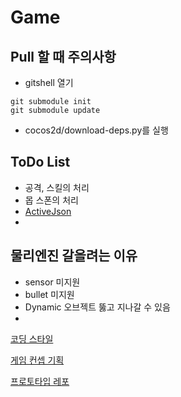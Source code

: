 # Game

Pull 할 때 주의사항
----
* gitshell 열기
```
git submodule init
git submodule update
```

* cocos2d/download-deps.py를 실행


ToDo List
----
* 공격, 스킬의 처리
* 몹 스폰의 처리
* [ActiveJson](https://github.com/SubwayRocketTeam/ActiveJson)
* 


물리엔진 갈을려는 이유
----
* sensor 미지원
* bullet 미지원
* Dynamic 오브젝트 뚫고 지나갈 수 있음
* 

[코딩 스타일](https://github.com/SubwayRocketTeam/game/tree/master/doc/style)

[게임 컨셉 기획](https://github.com/SubwayRocketTeam/documents/wiki/%EA%B2%8C%EC%9E%84-%EC%BB%A8%EC%85%89-%EA%B8%B0%ED%9A%8D)

[프로토타입 레포](https://github.com/SubwayRocketTeam/Prototype)
